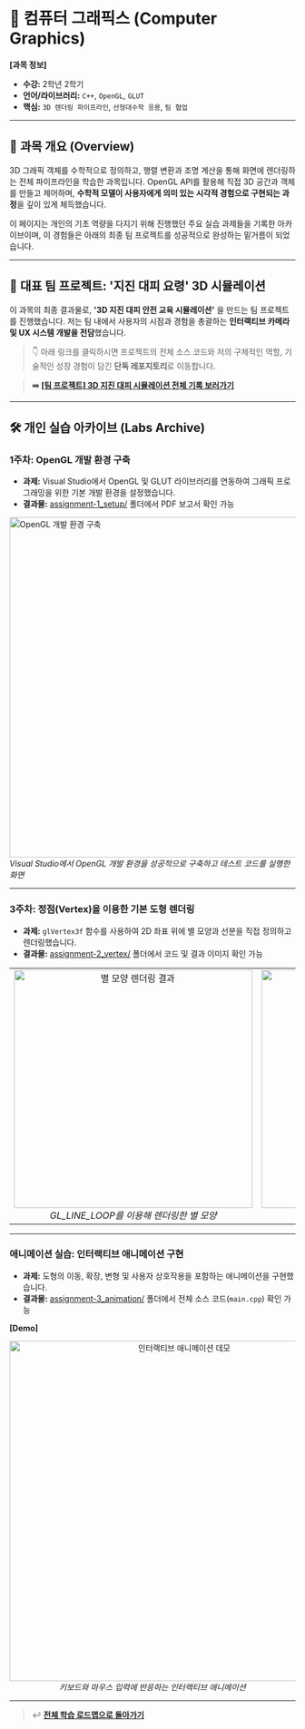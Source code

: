 # 🧠 컴퓨터 그래픽스 (Computer Graphics)

**[과목 정보]**
- **수강:** 2학년 2학기
- **언어/라이브러리:** `C++`, `OpenGL`, `GLUT`
- **핵심:** `3D 렌더링 파이프라인`, `선형대수학 응용`, `팀 협업`

---

## 📖 과목 개요 (Overview)
3D 그래픽 객체를 수학적으로 정의하고, 행렬 변환과 조명 계산을 통해 화면에 렌더링하는 전체 파이프라인을 학습한 과목입니다. OpenGL API를 활용해 직접 3D 공간과 객체를 만들고 제어하며, **수학적 모델이 사용자에게 의미 있는 시각적 경험으로 구현되는 과정**을 깊이 있게 체득했습니다.

이 페이지는 개인의 기초 역량을 다지기 위해 진행했던 주요 실습 과제들을 기록한 아카이브이며, 이 경험들은 아래의 최종 팀 프로젝트를 성공적으로 완성하는 밑거름이 되었습니다.

---

## 🚀 대표 팀 프로젝트: '지진 대피 요령' 3D 시뮬레이션

이 과목의 최종 결과물로, **'3D 지진 대피 안전 교육 시뮬레이션'** 을 만드는 팀 프로젝트를 진행했습니다. 저는 팀 내에서 사용자의 시점과 경험을 총괄하는 **인터랙티브 카메라 및 UX 시스템 개발을 전담**했습니다.

> 👇 아래 링크를 클릭하시면 프로젝트의 전체 소스 코드와 저의 구체적인 역할, 기술적인 성장 경험이 담긴 **단독 레포지토리**로 이동합니다.

> **➡️ [[팀 프로젝트] 3D 지진 대피 시뮬레이션 전체 기록 보러가기](https://github.com/jihun-moon/opengl-earthquake-simulation)**

---

## 🛠️ 개인 실습 아카이브 (Labs Archive)

### 1주차: OpenGL 개발 환경 구축
- **과제:** Visual Studio에서 OpenGL 및 GLUT 라이브러리를 연동하여 그래픽 프로그래밍을 위한 기본 개발 환경을 설정했습니다.
- **결과물:** [assignment-1_setup/](./assignment-1_setup/) 폴더에서 PDF 보고서 확인 가능

<p align="left">
  <img src="./assets/setup-screenshot.png" alt="OpenGL 개발 환경 구축" width="600"/>
  <br/>
  <i>Visual Studio에서 OpenGL 개발 환경을 성공적으로 구축하고 테스트 코드를 실행한 화면</i>
</p>

---

### 3주차: 정점(Vertex)을 이용한 기본 도형 렌더링
- **과제:** `glVertex3f` 함수를 사용하여 2D 좌표 위에 별 모양과 선분을 직접 정의하고 렌더링했습니다.
- **결과물:** [assignment-2_vertex/](./assignment-2_vertex/) 폴더에서 코드 및 결과 이미지 확인 가능

<table>
  <tr>
    <td align="center">
      <img src="./assets/star-rendering.png" alt="별 모양 렌더링 결과" width="420"/>
      <br/>
      <i>GL_LINE_LOOP를 이용해 렌더링한 별 모양</i>
    </td>
    <td align="center">
      <img src="./assets/line-rendering.png" alt="선분 렌더링 결과" width="420"/>
      <br/>
      <i>GL_LINES를 이용해 렌더링한 선분들</i>
    </td>
  </tr>
</table>

---

### 애니메이션 실습: 인터랙티브 애니메이션 구현
- **과제:** 도형의 이동, 확장, 변형 및 사용자 상호작용을 포함하는 애니메이션을 구현했습니다.
- **결과물:** [assignment-3_animation/](./assignment-3_animation/) 폴더에서 전체 소스 코드(`main.cpp`) 확인 가능

**[Demo]**
<p align="center">
  <img src="./assignment-3_animation/demo.gif" alt="인터랙티브 애니메이션 데모" width="600"/>
  <br/>
  <i>키보드와 마우스 입력에 반응하는 인터랙티브 애니메이션</i>
</p>

---
> ↩️ **[전체 학습 로드맵으로 돌아가기](../../README.md)**

